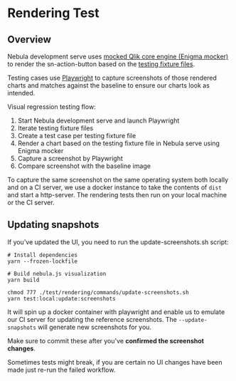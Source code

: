 # Rendering Test

## Overview

Nebula development serve uses [mocked Qlik core engine (Enigma mocker)](https://github.com/qlik-oss/nebula.js/blob/master/apis/enigma-mocker/README.md) to render the sn-action-button based on the [testing fixture files](https://github.com/qlik-oss/nebula.js/tree/master/commands/serve/docs).

Testing cases use [Playwright](https://playwright.dev/) to capture screenshots of those rendered charts and matches against the baseline to ensure our charts look as intended.

Visual regression testing flow:

1. Start Nebula development serve and launch Playwright
1. Iterate testing fixture files
1. Create a test case per testing fixture file
1. Render a chart based on the testing fixture file in Nebula serve using Enigma mocker
1. Capture a screenshot by Playwright
1. Compare screenshot with the baseline image

To capture the same screenshot on the same operating system both locally and on a CI server, we use a docker instance to take the contents of `dist` and start a http-server. The rendering tests then run on your local machine or the CI server.

## Updating snapshots

If you've updated the UI, you need to run the update-screenshots.sh script:

    # Install dependencies
    yarn --frozen-lockfile

    # Build nebula.js visualization
    yarn build

    chmod 777 ./test/rendering/commands/update-screenshots.sh
    yarn test:local:update:screenshots

It will spin up a docker container with playwright and enable us to emulate our CI server for updating the reference screenshots. The `--update-snapshots` will generate new screenshots for you.

Make sure to commit these after you've **confirmed the screenshot changes**.

Sometimes tests might break, if you are certain no UI changes have been made just re-run the failed workflow.

<!-- ## Test cases description -->

<!-- scenario_1.fix.js:  -->
